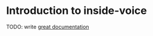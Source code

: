 # Introduction to inside-voice

TODO: write [great documentation](http://jacobian.org/writing/what-to-write/)
